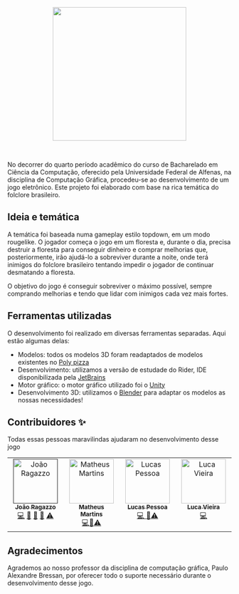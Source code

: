 <p align="center">
  <a href="https://codesandbox.io">
    <img src="https://upload.wikimedia.org/wikipedia/commons/b/bb/Logomarca_da_Unifal_MG.png" height="300px">
  </a>
</p>

&nbsp;

No decorrer do quarto período acadêmico do curso de Bacharelado em Ciência da Computação, 
oferecido pela Universidade Federal de Alfenas, na disciplina de Computação Gráfica, 
procedeu-se ao desenvolvimento de um jogo eletrônico. Este projeto foi elaborado com 
base na rica temática do folclore brasileiro.

## Ideia e temática 

A temática foi baseada numa gameplay estilo topdown, em um modo rougelike. O jogador começa 
o jogo em um floresta e, durante o dia, precisa destruir a floresta para conseguir dinheiro 
e comprar melhorias que, posteriormente, irão ajudá-lo a sobreviver durante a noite, onde terá
inimigos do folclore brasileiro tentando impedir o jogador de continuar desmatando a floresta.

O objetivo do jogo é conseguir sobreviver o máximo possível, sempre comprando melhorias e 
tendo que lidar com inimigos cada vez mais fortes.

## Ferramentas utilizadas

O desenvolvimento foi realizado em diversas ferramentas separadas. Aqui estão algumas delas:

- Modelos: todos os modelos 3D foram readaptados de modelos existentes no [Poly pizza](https://poly.pizza)
- Desenvolvimento: utilizamos a versão de estudade do Rider, IDE disponibilizada pela [JetBrains](https://www.jetbrains.com)
- Motor gráfico: o motor gráfico utilizado foi o [Unity](https://unity.com/)
- Desenvolvimento 3D: utilizamos o [Blender](https://www.blender.org) para adaptar os modelos as nossas necessidades!


## Contribuidores ✨

Todas essas pessoas maravilindas ajudaram no desenvolvimento desse jogo

<table>
  <tbody>
    <tr>
      <td align="center" valign="top" width="14.28%"><a href=""><img src="https://avatars.githubusercontent.com/u/53492603?v=4" width="100px;" alt="João Ragazzo"/><br /><sub><b>João Ragazzo</b></sub></a><br /><a href="https://github.com/joaoragazzo/folklore/commits?author=joaoragazzo" title="Desenvolvimento">💻</a> <a href="https://github.com/joaoragazzo/folklore/commits?author=joaoragazzo" title="Documentação de Bugs" alt="Documentação de bugs">🐛</a> <a href="#" title="Design">🎨</a> <a href="https://github.com/joaoragazzo/folklore/commits?author=joaoragazzo" title="Documentação">📖</a> <a href="https://github.com/joaoragazzo/folklore/commits?author=joaoragazzo" title="Testes">⚠️</a></td>
      <td align="center" valign="top" width="14.28%"><a href="https://github.com/mmsantos147"><img src="https://avatars.githubusercontent.com/u/108198029?v=4" width="100px;" alt="Matheus Martins"/><br /><sub><b>Matheus Martins</b></sub></a><br /><a href="https://github.com/joaoragazzo/folklore/commits?author=mmsantos147" title="Desenvolvimento">💻</a><a href="https://github.com/joaoragazzo/folklore/commits?author=mmsantos147" title="Documentação de Bugs" alt="Documentação de bugs">🐛</a><a href="https://github.com/joaoragazzo/folklore/commits?author=mmsantos147" title="Testes">⚠️</a></td>
      <td align="center" valign="top" width="14.28%"><a href="https://github.com/lucaspvc"><img src="https://avatars.githubusercontent.com/u/117240748?v=4" width="100px;" alt="Lucas Pessoa"/><br /><sub><b>Lucas Pessoa</b></sub></a><br /><a href="https://github.com/joaoragazzo/folklore/commits?author=lucaspvc" title="Code">💻   </a><a href="#" title="Design">🎨</a><a href="https://github.com/joaoragazzo/folklore/commits?author=lucaspvc" title="Testes">⚠️</a></td>
      <td align="center" valign="top" width="14.28%"><a href=https://github.com/Luca-Vieira><img src="https://avatars.githubusercontent.com/u/132175648?v=4" width="100px;" alt="Luca Vieira"/><br /><sub><b>Luca Vieira</b></sub></a><br /> <a href="https://github.com/joaoragazzo/folklore/commits?author=Luca-Vieira" title="Code">💻</a></td>
    </tr>
</table>


## Agradecimentos

Agrademos ao nosso professor da disciplina de computação gráfica, Paulo Alexandre Bressan, por oferecer todo o suporte necessário durante o desenvolvimento desse jogo.
